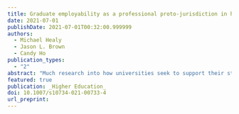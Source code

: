 ```yaml
---
title: Graduate employability as a professional proto-jurisdiction in higher education
date: 2021-07-01
publishDate: 2021-07-01T00:32:00.999999
authors:
  - Michael Healy
  - Jason L. Brown
  - Candy Ho
publication_types:
  - "2"
abstract: "Much research into how universities seek to support their students’ graduate employability has focused on academic strategies such as graduate attributes and work-integrated learning, or the employability benefits of part-time work, volunteering, and extracurricular activities. However, the work of the professional staff who support these strategies is seldom addressed. In this article we report findings from our documentary analysis of 376 Australian university job advertisements for professional roles directly responsible for graduate employability programs and services. We characterise employability as a proto-jurisdiction: an ecology of distinct forms of professional expertise and responsibility with ambiguous, elastic, and porous boundaries. We argue that despite the importance of graduate employability to institutions’ strategic and students’ individual goals, it is as yet an inchoate field of professional practice, consisting of a diverse range of work tasks, functions, and projects. We discuss implications in relation to quality, coherence, and the strategic resourcing of employability support in higher education."
featured: true
publication: _Higher Education_
doi: 10.1007/s10734-021-00733-4
url_preprint:
---
```

